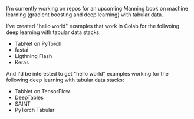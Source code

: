 I'm currently working on repos for an upcoming Manning book on machine learning (gradient boosting and deep learning) with tabular data.

I've created "hello world" examples that work in Colab for the follwoing deep learning with tabular data stacks:
- TabNet on PyTorch
- fastai
- Ligthning Flash
- Keras

And I'd be interested to get "hello world" examples working for the following deep learning with tabular data stacks:
- TabNet on TensorFlow
- DeepTables
- SAINT
- PyTorch Tabular
